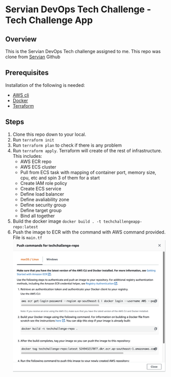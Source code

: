 # Servian DevOps Tech Challenge - Tech Challenge App

[license]: https://github.com/DragonBlazer76/techchallenge

## Overview

This is the Servian DevOps Tech challenge assigned to me. This repo was clone from [Servian](https://github.com/servian/TechChallengeApp) Github

## Prerequisites

Installation of the following is needed:
- [AWS cli](https://docs.aws.amazon.com/cli/latest/userguide/cli-chap-install.html)
- [Docker](https://docs.docker.com/get-docker/)
- [Terraform](https://learn.hashicorp.com/tutorials/terraform/install-cli)

## Steps
1. Clone this repo down to your local.
2. Run `terraform init`
3. Run `terraform plan` to check if there is any problem
4. Run `terraform apply`. Terraform will create of the rest of infrastructure. This includes:
   - AWS ECR repo
   - AWS ECS cluster
   - Pull from ECS task with mapping of container port, memory size, cpu, etc and spin 3 of them for a start
   - Create IAM role policy
   - Create ECS service
   - Define load balancer
   - Define avaliability zone
   - Define security group
   - Define target group
   - Bind all together
5. Build the docker image `docker build . -t techchallengeapp-repo:latest`
6. Push the image to ECR with the command with AWS command provided. File is `main.tf`
![guide](doc/images/ECR_guide.png)

